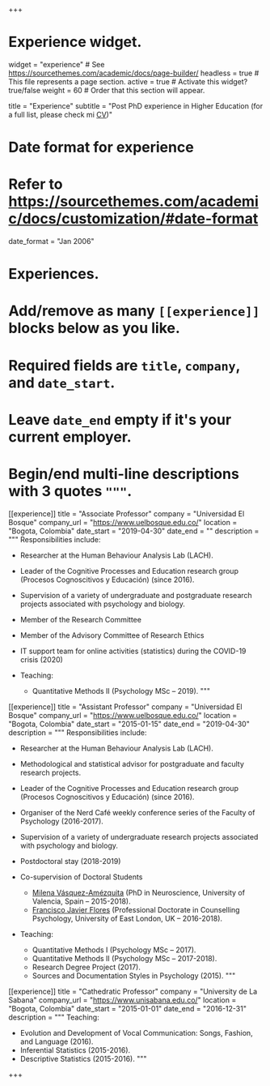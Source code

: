 +++
# Experience widget.
widget = "experience"  # See https://sourcethemes.com/academic/docs/page-builder/
headless = true  # This file represents a page section.
active = true  # Activate this widget? true/false
weight = 60  # Order that this section will appear.

title = "Experience"
subtitle = "Post PhD experience in Higher Education (for a full list, please check mi [CV](/en/files/JDL_CV_en.pdf))"

# Date format for experience
#   Refer to https://sourcethemes.com/academic/docs/customization/#date-format
date_format = "Jan 2006"

# Experiences.
#   Add/remove as many `[[experience]]` blocks below as you like.
#   Required fields are `title`, `company`, and `date_start`.
#   Leave `date_end` empty if it's your current employer.
#   Begin/end multi-line descriptions with 3 quotes `"""`.
[[experience]]
  title = "Associate Professor"
  company = "Universidad El Bosque"
  company_url = "https://www.uelbosque.edu.co/"
  location = "Bogota, Colombia"
  date_start = "2019-04-30"
  date_end = ""
  description = """
  Responsibilities include:
  
  * Researcher at the Human Behaviour Analysis Lab (LACH).
  * Leader of the Cognitive Processes and Education research group (Procesos Cognoscitivos y Educación) (since 2016).
  * Supervision of a variety of undergraduate and postgraduate research projects associated with psychology and biology.
  * Member of the Research Committee
  * Member of the Advisory Committee of Research Ethics
  * IT support team for online activities (statistics) during the COVID-19 crisis (2020)
  * Teaching:
  
    * Quantitative Methods II (Psychology MSc – 2019).
  """

[[experience]]
  title = "Assistant Professor"
  company = "Universidad El Bosque"
  company_url = "https://www.uelbosque.edu.co/"
  location = "Bogota, Colombia"
  date_start = "2015-01-15"
  date_end = "2019-04-30"
  description = """
  Responsibilities include:
  
  * Researcher at the Human Behaviour Analysis Lab (LACH).
  * Methodological and statistical advisor for postgraduate and faculty research projects.
  * Leader of the Cognitive Processes and Education research group (Procesos Cognoscitivos y Educación) (since 2016).
  * Organiser of the Nerd Café weekly conference series of the Faculty of Psychology (2016-2017).
  * Supervision of a variety of undergraduate research projects associated with psychology and biology.
  * Postdoctoral stay (2018-2019)
  * Co-supervision of Doctoral Students
  
    * [Milena Vásquez-Amézquita](https://www.researchgate.net/profile/Milena_Vasquez-Amezquita) (PhD in Neuroscience, University of Valencia, Spain – 2015-2018).
    * [Francisco Javier Flores](https://www.psychologytoday.com/gb/counselling/francisco-javier-flores-tonbridge-eng/493281) (Professional Doctorate in Counselling Psychology, University of East London, UK – 2016-2018).
    
  * Teaching:
  
    * Quantitative Methods I (Psychology MSc – 2017).
    * Quantitative Methods II (Psychology MSc – 2017-2018).
    * Research Degree Project (2017).
    * Sources and Documentation Styles in Psychology (2015).
  """

[[experience]]
  title = "Cathedratic Professor"
  company = "University de La Sabana"
  company_url = "https://www.unisabana.edu.co/"
  location = "Bogota, Colombia"
  date_start = "2015-01-01"
  date_end = "2016-12-31"
  description = """
  Teaching:
  
  * Evolution and Development of Vocal Communication: Songs, Fashion, and Language (2016).
  * Inferential Statistics (2015-2016).
  * Descriptive Statistics (2015-2016).
  """

+++

